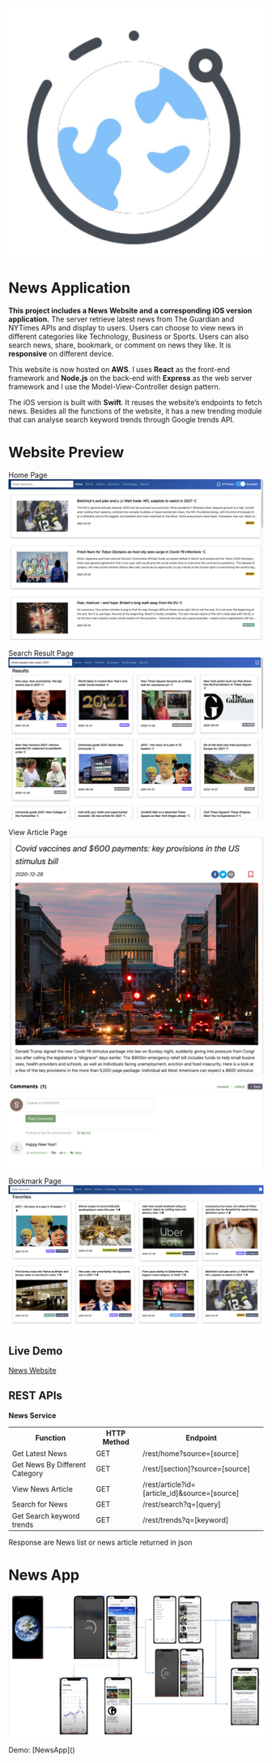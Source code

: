 <img src="https://github.com/DUSiqi/News/blob/main/imgs/logo.jpg" />

News Application
=================
**This project includes a News Website and a corresponding iOS version application.**
The server retrieve latest news from The Guardian and NYTimes APIs and display to users. Users can choose to view news in different categories like Technology, Business or Sports. Users can also search news, share, bookmark, or comment on news they like. It is **responsive** on different device.

This website is now hosted on **AWS**. I uses **React** as the front-end framework and **Node.js** on the back-end with **Express** as the web server framework and I use the Model-View-Controller design pattern.


The iOS version is built with **Swift**. It reuses the website’s endpoints to fetch news. Besides all the functions of the website, it has a new trending module that can analyse search keyword trends through Google trends API.


Website Preview
=================
Home Page
![HomePage](https://github.com/DUSiqi/News/blob/main/imgs/home.png)

Search Result Page
![searchPage](https://github.com/DUSiqi/News/blob/main/imgs/search.png)

View Article Page
![articlePage](https://github.com/DUSiqi/News/blob/main/imgs/detailed.png)
![comments](https://github.com/DUSiqi/News/blob/main/imgs/comments.png)

Bookmark Page
![favoritePage](https://github.com/DUSiqi/News/blob/main/imgs/favorites.png)

Live Demo
-----------------
[News Website](http://ec2-54-146-190-253.compute-1.amazonaws.com:3000/)
<p></p>

REST APIs
-----------------
**News Service**

<table>
    <tr>
        <th>Function</th>
        <th>HTTP Method</th>
        <th>Endpoint</th>
    </tr>
    <tr>
        <td>Get Latest News</td>
        <td>GET</td>
        <td>/rest/home?source=[source]</td>
    </tr>
    <tr>
        <td>Get News By Different Category</td>
        <td>GET</td>
        <td>/rest/[section]?source=[source]</td>
    </tr>
    <tr>
        <td>View News Article</td>
        <td>GET</td>
        <td>/rest/article?id=[article_id]&source=[source]</td>
    </tr>
    <tr>
        <td>Search for News</td>
        <td>GET</td>
        <td>/rest/search?q=[query]</td>
    </tr>
    <tr>
        <td>Get Search keyword trends</td>
        <td>GET</td>
        <td>/rest/trends?q=[keyword]</td>
    </tr>
</table>

Response are News list or news article returned in json


News App
=================
![AppArc](https://github.com/DUSiqi/News/blob/main/imgs/app_archi.png)
<p>Demo: [NewsApp]()</p>
 




